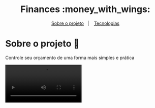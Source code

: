 <h1 align="center">
  Finances :money_with_wings:
</h1>

<p align="center">
  <a href="#sobre-o-projeto-book">Sobre o projeto</a>&nbsp;&nbsp;&nbsp;|&nbsp;&nbsp;&nbsp;
  <a href="#tecnologias-gear">Tecnologias</a>
</p>

# Sobre o projeto :book:
Controle seu orçamento de uma forma mais simples e prática

<div>
  <video src='https://user-images.githubusercontent.com/78969510/194917288-93725789-ebc3-4531-8fdd-ee7b2e586477.mp4' width=240 />
</p>

## Tecnologias :gear:

Este projeto foi desenvolvido com as seguintes tecnologias:

-   [Typescript](https://www.typescriptlang.org/)
-   [React Native](https://reactnative.dev)
-   [React Native Gesture Handler](https://yarnpkg.com/package/react-native-gesture-handler)
-   [React Navigation](https://reactnavigation.org)
-   [axios](https://yarnpkg.com/package/axios)

## Status :arrow_up:

EM DESENVOLVIMENTO

### Condição prévia :pushpin:

Você precisa ter instalado:

-   NodeJS
-   Package manager (NPM ou Yarn)
-   Expo Go

### Clone esse repositório :floppy_disk:

```bash
$ git clone https://github.com/joao0pedro0alves/coletor-almoxarifado.git
```

### Instale as dependências :wrench:

```bash
$ npx expo install
```

### Execute :iphone:

```bash
$ npx expo start
```

## Deploy dispositivo local (fisico)

### Inicialize seu arquivo `eas.json`

```bash
$ npx eas-cli build:configure
```

### Configure seu arquivo `eas.json` para desenvolvimento local

```json
{
  "cli": {
    "version": ">= 2.1.0"
  },
  "build": {
    "development": {
      "developmentClient": true,
      "distribution": "internal"
    },
    "preview": {
      "distribution": "internal",
      "android": {
        "buildType": "apk",
        "gradleCommand": ":app:assembleRelease"
      }
    },
    "production": {}
  },
  "submit": {
    "production": {}
  }
}
```

- Para executar esse comando é necessário estar logado na sua conta Expo.dev

### Execute o build do projeto

```bash
$ npx eas-cli build -p android --profile preview
```

- Após a conclusão do build,um QRCODE será gerado na sua linha de comando, com um link para o executável do seu aplicativo.


### Referência

- [Create your first build](https://docs.expo.dev/build/setup/)
- [Building APKs for Android Emulators and devices](https://docs.expo.dev/build-reference/apk/)
- [Configuring EAS Build with eas.json](https://docs.expo.dev/build/eas-json/)

- [Design original FIGMA](https://www.figma.com/community/file/884441339627646663)

## Contato

<a href="https://instagram.com/joaao_alvees" target="_blank"><img src="https://img.shields.io/badge/-Instagram-%23E4405F?style=for-the-badge&logo=instagram&logoColor=white" target="_blank"></a>
<a href = "mailto:contato@joao.alves1032003@gmail.com"><img src="https://img.shields.io/badge/Gmail-D14836?style=for-the-badge&logo=gmail&logoColor=white" target="_blank"></a>
<a href="https://www.linkedin.com/in/jo%C3%A3o-pedro-alves-pereira-bb0052216/" target="_blank"><img src="https://img.shields.io/badge/-LinkedIn-%230077B5?style=for-the-badge&logo=linkedin&logoColor=white" target="_blank"></a>

</div>
